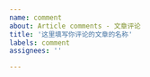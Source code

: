 ```yaml
---
name: comment
about: Article comments - 文章评论
title: '这里填写你评论的文章的名称'
labels: comment
assignees: ''

---
```

